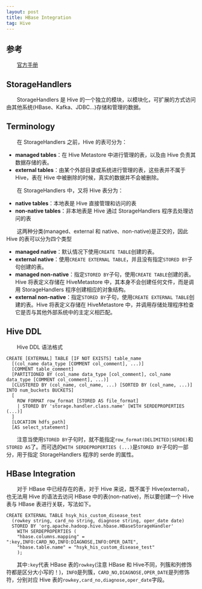 ```yaml
---
layout: post
title: HBase Integration
tag: Hive
---
```

## 参考
　　[官方手册](https://cwiki.apache.org/confluence/display/Hive/HBaseIntegration)
## StorageHandlers
　　StorageHandlers 是 Hive 的一个独立的模块，以模块化，可扩展的方式访问由其他系统(HBase、Kafka、JDBC...)存储和管理的数据。
## Terminology
　　在 StorageHandlers 之前，Hive 的表可分为：
* **managed tables**：在 Hive Metastore 中进行管理的表，以及由 Hive 负责其数据存储的表。
* **external tables**：由某个外部目录或系统进行管理的表，这些表并不属于 Hive，表在 Hive 中被删除的时候，真实的数据并不会被删除。

　　在 StorageHandlers 中，又将 Hive 表分为：
* **native tables**：本地表是 Hive 直接管理和访问的表
* **non-native tables**：非本地表是 Hive 通过 StorageHandlers 程序去处理访问的表

　　这两种分类(managed、external 和 native、non-native)是正交的，因此 Hive 的表可以分为四个类型

* **managed native**：默认情况下使用`CREATE TABLE`创建的表。
* **external native**：使用`CREATE EXTERNAL TABLE`，并且没有指定`STORED BY`子句创建的表。
* **managed non-native**：指定`STORED BY`子句，使用`CREATE TABLE`创建的表。Hive 将表定义存储在 HiveMetastore 中，其本身不会创建任何文件，而是调用 StorageHandlers 程序创建相应的对象结构。
* **external non-native**：指定`STORED BY`子句，使用`CREATE EXTERNAL TABLE`创建的表。Hive 将表定义存储在 HiveMetastore 中，并调用存储处理程序检查它是否与其他外部系统中的主定义相匹配。

## Hive DDL
　　Hive DDL 语法格式

```
CREATE [EXTERNAL] TABLE [IF NOT EXISTS] table_name
  [(col_name data_type [COMMENT col_comment], ...)]
  [COMMENT table_comment]
  [PARTITIONED BY (col_name data_type [col_comment], col_name data_type [COMMENT col_comment], ...)]
  [CLUSTERED BY (col_name, col_name, ...) [SORTED BY (col_name, ...)] INTO num_buckets BUCKETS]
  [
    ROW FORMAT row_format [STORED AS file_format] 
    | STORED BY 'storage.handler.class.name' [WITH SERDEPROPERTIES (...)]
  ]
  [LOCATION hdfs_path]
  [AS select_statement]
```

　　注意当使用`STORED BY`子句时，就不能指定`row_format(DELIMITED|SERDE)`和`STORED AS`了。而可选的`WITH SERDEPROPERTIES (...)`是`STORED BY`子句的一部分，用于指定 StorageHandlers 程序的 serde 的属性。

## HBase Integration
　　对于 HBase 中已经存在的表，对于 Hive 来说，既不属于 Hive(external)，也无法用 Hive 的语法去访问 HBase 中的表(non-native)，所以要创建一个 Hive 表与 HBase 表进行关联，写法如下。
```
CREATE EXTERNAL TABLE hsyk_his_custom_disease_test
  (rowkey string, card_no string, diagnose string, oper_date date)
  STORED BY 'org.apache.hadoop.hive.hbase.HBaseStorageHandler'
    WITH SERDEPROPERTIES (
    "hbase.columns.mapping" = ":key,INFO:CARD_NO,INFO:DIAGNOSE,INFO:OPER_DATE",
    "hbase.table.name" = "hsyk_his_custom_disease_test"
    );
```

　　其中`:key`代表 HBase 表的`rowkey`(注意 HBase 和 Hive不同，列簇和列修饰符都是区分大小写的！)，`INFO`是列簇，`CARD_NO,DIAGNOSE,OPER_DATE`是列修饰符，分别对应 Hive 表的`rowkey,card_no,diagnose,oper_date`字段。

